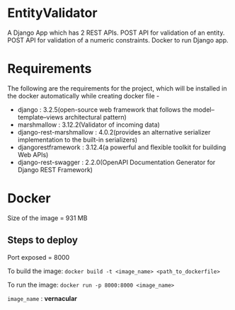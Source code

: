 # EntityValidator
A Django App which has 2 REST APIs.
POST API for validation of an entity.
POST API for validation of a numeric constraints.
Docker to run Django app.


# Requirements
The following are the requirements for the project, which will be installed in the docker automatically while creating docker file -

* django : 3.2.5(open-source web framework that follows the model–template–views architectural pattern)
* marshmallow : 3.12.2(Validator of incoming data)
* django-rest-marshmallow : 4.0.2(provides an alternative serializer implementation to the built-in serializers)
* djangorestframework : 3.12.4(a powerful and flexible toolkit for building Web APIs)
* django-rest-swagger : 2.2.0(OpenAPI Documentation Generator for Django REST Framework)



# Docker
Size of the image =  931 MB
## Steps to deploy
Port exposed = 8000

To build the image: 
```docker build -t <image_name> <path_to_dockerfile>```

To run the image: 
```docker run -p 8000:8000 <image_name>```

`image_name` : **vernacular**


